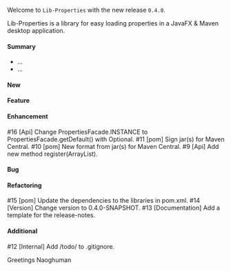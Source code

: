 Welcome to `Lib-Properties` with the new release `0.4.0`.

Lib-Properties is a library for easy loading properties in a JavaFX & Maven 
desktop application.



#### Summary
* ...
* ...



#### New



#### Feature



#### Enhancement
#16 [Api] Change PropertiesFacade.INSTANCE to PropertiesFacade.getDefault() with Optional.
#11 [pom] Sign jar(s) for Maven Central.
#10 [pom] New format from jar(s) for Maven Central.
#9 [Api] Add new method register(ArrayList<String>).



#### Bug



#### Refactoring
#15 [pom] Update the dependencies to the libraries in pom.xml.
#14 [Version] Change version to 0.4.0-SNAPSHOT.
#13 [Documentation] Add a template for the release-notes.



#### Additional
#12 [Internal] Add /todo/ to .gitignore.



Greetings
Naoghuman



[//]: # (Issues which will be integrated in this release)



[//]: # (Links)

